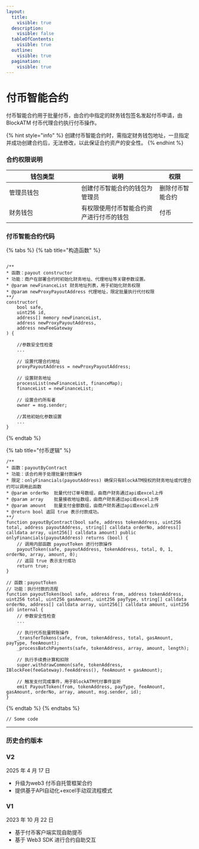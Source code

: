 ```yaml
---
layout:
  title:
    visible: true
  description:
    visible: false
  tableOfContents:
    visible: true
  outline:
    visible: true
  pagination:
    visible: true
---
```


# 付币智能合约

付币智能合约用于批量付币，由合约中指定的财务钱包签名发起付币申请，由 BlockATM 付币代理合约执行付币操作。

{% hint style="info" %}
创建付币智能合约时，需指定财务钱包地址，一旦指定并成功创建合约后，无法修改，以此保证合约资产的安全性。
{% endhint %}

### 合约权限说明

<table><thead><tr><th width="179.046875">钱包类型</th><th>说明</th><th>权限</th></tr></thead><tbody><tr><td>管理员钱包</td><td>创建付币智能合约的钱包为管理员</td><td>删除付币智能合约</td></tr><tr><td>财务钱包</td><td>有权限使用付币智能合约资产进行付币的钱包</td><td>付币</td></tr></tbody></table>

### 付币智能合约代码



{% tabs %}
{% tab title="构造函数" %}
```solidity

/**
* 函数：payout constructor
* 功能：商户在部署合约时初始化财务地址、代理地址等关键参数设置。
* @param newFinanceList 财务地址列表，用于初始化财务权限
* @param newProxyPayoutAddress 代理地址，限定批量执行代付权限
**/
constructor(
    bool safe,
    uint256 id,
    address[] memory newFinanceList,
    address newProxyPayoutAddress,
    address newFeeGateway
) {

    //参数安全性检查
    ...
    
    // 设置代理合约地址
    proxyPayoutAddress = newProxyPayoutAddress;

    // 设置财务地址
    processList(newFinanceList, financeMap);
    financeList = newFinanceList;

    // 设置合约所有者
    owner = msg.sender;
    
    //其他初始化参数设置 
    ...
}
```
{% endtab %}

{% tab title="付币逻辑" %}
```solidity
/**
* 函数：payoutByContract
* 功能：该合约用于处理批量付款操作
* 限定：onlyFinancials(payoutAddress) 确保只有BlockATM授权的财务地址或代理合约可以调用此函数
* @param orderNo  批量代付订单号数组，由商户财务通过api或excel上传
* @param array    批量接收地址数组，由商户财务通过api或excel上传
* @param amount   批量支付金额数组，由商户财务通过api或excel上传
* @return bool 返回 true 表示付款成功。
**/
function payoutByContract(bool safe, address tokenAddress, uint256 total, address payoutAddress, string[] calldata orderNo, address[] calldata array, uint256[] calldata amount) public onlyFinancials(payoutAddress) returns (bool) {
    // 调用内部函数 payoutToken 进行付款操作
    payoutToken(safe, payoutAddress, tokenAddress, total, 0, 1, orderNo, array, amount, 0);
    // 返回 true 表示支付成功
    return true;
}

// 函数：payoutToken
// 功能：执行付款的流程
function payoutToken(bool safe, address from, address tokenAddress, uint256 total, uint256 gasAmount, uint256 payType, string[] calldata orderNo, address[] calldata array, uint256[] calldata amount, uint256 id) internal {
    // 参数安全性检查
    ...
   
    // 执行代币批量转账操作
    _transferTokens(safe, from, tokenAddress, total, gasAmount, payType, feeAmount);
    _processBatchPayments(safe, tokenAddress, array, amount, length);
    
    // 执行手续费计算和扣除
    super.withdrawCommon(safe, tokenAddress, IBlockFee(feeGateway).feeAddress(), feeAmount + gasAmount);
    
    // 触发支付完成事件，用于BlockATM代付事件监听
    emit PayoutToken(from, tokenAddress, payType, feeAmount, gasAmount, orderNo, array, amount, msg.sender, id);
}
```
{% endtab %}
{% endtabs %}

```
// Some code
```

***

### 历史合约版本

### V2

2025 年 4 月 17 日

* 升级为web3 付币自托管框架合约
* 提供基于API自动化+excel手动双流程模式

### V1

2023 年 10 月 22 日

* 基于付币客户端实现自助提币
* 基于 Web3 SDK 进行合约自助交互





